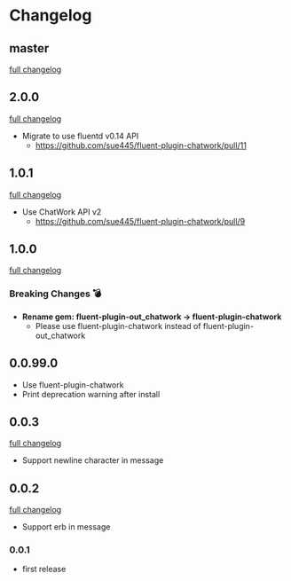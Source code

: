 # Changelog
## master
[full changelog](https://github.com/sue445/fluent-plugin-chatwork/compare/v2.0.0...master)

## 2.0.0
[full changelog](https://github.com/sue445/fluent-plugin-chatwork/compare/v1.0.1...v2.0.0)

* Migrate to use fluentd v0.14 API
  * https://github.com/sue445/fluent-plugin-chatwork/pull/11

## 1.0.1
[full changelog](https://github.com/sue445/fluent-plugin-chatwork/compare/v1.0.0...v1.0.1)

* Use ChatWork API v2
  * https://github.com/sue445/fluent-plugin-chatwork/pull/9

## 1.0.0
[full changelog](https://github.com/sue445/fluent-plugin-chatwork/compare/v0.0.3...v1.0.0)

### Breaking Changes :bomb:
* **Rename gem: fluent-plugin-out_chatwork -> fluent-plugin-chatwork**
  * Please use fluent-plugin-chatwork instead of fluent-plugin-out_chatwork

## 0.0.99.0
* Use fluent-plugin-chatwork
* Print deprecation warning after install

## 0.0.3
[full changelog](https://github.com/sue445/fluent-plugin-chatwork/compare/v0.0.2...v0.0.3)

* Support newline character in message

## 0.0.2
[full changelog](https://github.com/sue445/fluent-plugin-chatwork/compare/v0.0.1...v0.0.2)

* Support erb in message

### 0.0.1
* first release
